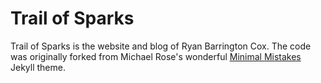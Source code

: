 # Trail of Sparks

Trail of Sparks is the website and blog of Ryan Barrington Cox.  The code was originally forked from Michael Rose's wonderful [Minimal Mistakes](http://mmistakes.github.io/minimal-mistakes) Jekyll theme.